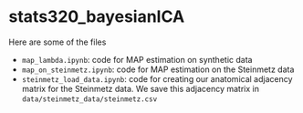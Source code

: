 # stats320_bayesianICA

Here are some of the files

* `map_lambda.ipynb`: code for MAP estimation on synthetic data
* `map_on_steinmetz.ipynb`: code for MAP estimation on the Steinmetz data
* `steinmetz_load_data.ipynb`: code for creating our anatomical adjacency matrix for the Steinmetz data. We save this adjacency matrix in `data/steinmetz_data/steinmetz.csv`
